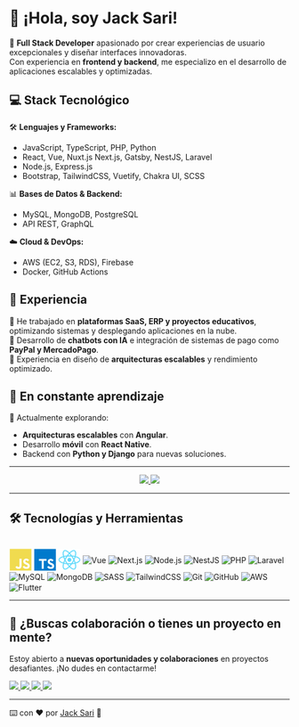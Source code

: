 # 👋 ¡Hola, soy Jack Sari!  

🚀 **Full Stack Developer** apasionado por crear experiencias de usuario excepcionales y diseñar interfaces innovadoras.  
Con experiencia en **frontend y backend**, me especializo en el desarrollo de aplicaciones escalables y optimizadas.  

## 💻 Stack Tecnológico  
🛠 **Lenguajes y Frameworks:**  
- JavaScript, TypeScript, PHP, Python 
- React, Vue, Nuxt.js Next.js, Gatsby, NestJS, Laravel  
- Node.js, Express.js  
- Bootstrap, TailwindCSS, Vuetify, Chakra UI, SCSS

📊 **Bases de Datos & Backend:**  
- MySQL, MongoDB, PostgreSQL  
- API REST, GraphQL  

☁️ **Cloud & DevOps:**  
- AWS (EC2, S3, RDS), Firebase  
- Docker, GitHub Actions  

## 🎯 Experiencia  
🔹 He trabajado en **plataformas SaaS, ERP y proyectos educativos**, optimizando sistemas y desplegando aplicaciones en la nube.  
🔹 Desarrollo de **chatbots con IA** e integración de sistemas de pago como **PayPal y MercadoPago**.  
🔹 Experiencia en diseño de **arquitecturas escalables** y rendimiento optimizado.  

## 🌱 En constante aprendizaje  
📌 Actualmente explorando:  
- **Arquitecturas escalables** con **Angular**.  
- Desarrollo **móvil** con **React Native**.  
- Backend con **Python y Django** para nuevas soluciones.   

---

<div align="center">
  <a href="https://github.com/jacksari">
    <img height="180em" src="https://github-readme-stats.vercel.app/api?username=jacksari&show_icons=true&theme=dark&include_all_commits=true&count_private=true"/>
    <img height="180em" src="https://github-readme-stats.vercel.app/api/top-langs/?username=jacksari&layout=compact&langs_count=7&theme=dark"/>
  </a>
</div>

---

## 🛠 Tecnologías y Herramientas  

<div style="display: inline_block"><br>
  <img align="center" alt="JavaScript" height="40" width="40" src="https://raw.githubusercontent.com/devicons/devicon/master/icons/javascript/javascript-plain.svg">
  <img align="center" alt="TypeScript" height="40" width="40" src="https://raw.githubusercontent.com/devicons/devicon/master/icons/typescript/typescript-plain.svg">
  <img align="center" alt="React" height="40" width="40" src="https://raw.githubusercontent.com/devicons/devicon/master/icons/react/react-original.svg">
  <img align="center" alt="Vue" height="40" width="40" src="https://cdn.jsdelivr.net/gh/devicons/devicon/icons/vuejs/vuejs-original.svg">
  <img align="center" alt="Next.js" height="40" width="40" src="https://cdn.jsdelivr.net/gh/devicons/devicon/icons/nextjs/nextjs-original.svg">
  <!-- <img align="center" alt="Gatsby" height="40" width="40" src="https://cdn.jsdelivr.net/gh/devicons/devicon/icons/gatsby/gatsby-plain.svg"> -->
  <img align="center" alt="Node.js" height="40" width="40" src="https://cdn.jsdelivr.net/gh/devicons/devicon/icons/nodejs/nodejs-original.svg">
  <img align="center" alt="NestJS" height="40" width="40" src="https://upload.wikimedia.org/wikipedia/commons/a/a8/NestJS.svg">
  <img align="center" alt="PHP" height="40" width="40" src="https://cdn.jsdelivr.net/gh/devicons/devicon/icons/php/php-original.svg">
  <img align="center" alt="Laravel" height="40" width="40" src="https://cdn.jsdelivr.net/gh/devicons/devicon/icons/laravel/laravel-plain.svg">
  <img align="center" alt="MySQL" height="40" width="40" src="https://cdn.jsdelivr.net/gh/devicons/devicon/icons/mysql/mysql-original.svg">
  <img align="center" alt="MongoDB" height="40" width="40" src="https://cdn.jsdelivr.net/gh/devicons/devicon/icons/mongodb/mongodb-original.svg">
  <img align="center" alt="SASS" height="40" width="40" src="https://cdn.jsdelivr.net/gh/devicons/devicon/icons/sass/sass-original.svg">
  <img align="center" alt="TailwindCSS" height="40" width="40" src="https://cdn.jsdelivr.net/gh/devicons/devicon/icons/tailwindcss/tailwindcss-plain.svg">
  <img align="center" alt="Git" height="40" width="40" src="https://cdn.jsdelivr.net/gh/devicons/devicon/icons/git/git-original.svg">
  <img align="center" alt="GitHub" height="40" width="40" src="https://cdn.jsdelivr.net/gh/devicons/devicon/icons/github/github-original.svg">
  <img align="center" alt="AWS" height="40" width="40" src="https://cdn.jsdelivr.net/gh/devicons/devicon/icons/amazonwebservices/amazonwebservices-original.svg">
  <img align="center" alt="Flutter" height="40" width="40" src="https://cdn.jsdelivr.net/gh/devicons/devicon/icons/flutter/flutter-original.svg">
</div>

---

## 🚀 ¿Buscas colaboración o tienes un proyecto en mente?  
Estoy abierto a **nuevas oportunidades y colaboraciones** en proyectos desafiantes. ¡No dudes en contactarme!  



<div> 
  <a href="https://www.youtube.com/channel/UCUH2MeUHk0Vg7LGGz2v_Q5w" target="_blank">
    <img src="https://img.shields.io/badge/YouTube-FF0000?style=for-the-badge&logo=youtube&logoColor=white">
  </a>
  <a href="https://twitter.com/sari_jack" target="_blank">
    <img src="https://img.shields.io/badge/Twitter-1DA1F2?style=for-the-badge&logo=twitter&logoColor=white">
  </a> 
  <a href="mailto:contatojacksari@gmail.com">
    <img src="https://img.shields.io/badge/Gmail-D14836?style=for-the-badge&logo=gmail&logoColor=white">
  </a>
  <a href="https://www.linkedin.com/in/jacksari/" target="_blank">
    <img src="https://img.shields.io/badge/LinkedIn-0077B5?style=for-the-badge&logo=linkedin&logoColor=white">
  </a>
</div>

---

⌨️ con ❤️ por [Jack Sari](https://www.jacksari.com/) 👋
